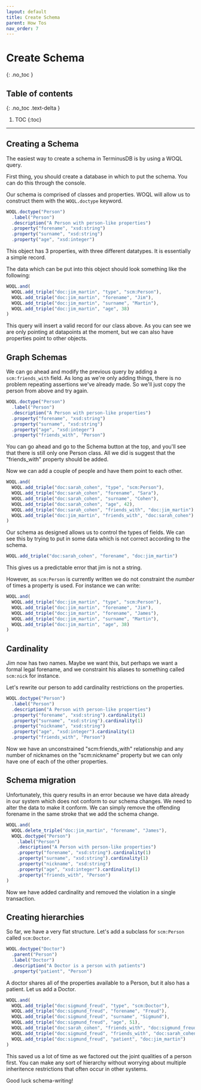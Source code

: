 ```yaml
---
layout: default
title: Create Schema
parent: How Tos
nav_order: 7
---
```


# Create Schema
{: .no_toc }

## Table of contents
{: .no_toc .text-delta }

1. TOC
{:toc}

---

## Creating a Schema

The easiest way to create a schema in TerminusDB is by using a WOQL
query.

First thing, you should create a database in which to put the
schema. You can do this through the console.

Our schema is comprised of classes and properties. WOQL will allow us
to construct them with the `WOQL.doctype` keyword.

```javascript
WOQL.doctype("Person")
  .label("Person")
  .description("A Person with person-like properties")
  .property("forename", "xsd:string")
  .property("surname", "xsd:string")
  .property("age", "xsd:integer")
```

This object has 3 properties, with three different datatypes. It is
essentially a simple record.

The data which can be put into this object should look something like
the following:

```javascript
WOQL.and(
  WOQL.add_triple("doc:jim_martin", "type", "scm:Person"),
  WOQL.add_triple("doc:jim_martin", "forename", "Jim"),
  WOQL.add_triple("doc:jim_martin", "surname", "Martin"),
  WOQL.add_triple("doc:jim_martin", "age", 38)
)
```

This query will insert a valid record for our class above. As you can
see we are only pointing at datapoints at the moment, but we can also
have properties point to other objects.

## Graph Schemas

We can go ahead and modify the previous query by adding a
`scm:friends_with` field. As long as we're only adding things, there
is no problem repeating assertions we've already made. So we'll just
copy the person from above and try again.

```javascript
WOQL.doctype("Person")
  .label("Person")
  .description("A Person with person-like properties")
  .property("forename", "xsd:string")
  .property("surname", "xsd:string")
  .property("age", "xsd:integer")
  .property("friends_with", "Person")
```

You can go ahead and go to the Schema button at the top, and you'll
see that there is still only one Person class. All we did is suggest
that the "friends_with" property should be added.

Now we can add a couple of people and have them point to each other.

```javascript
WOQL.and(
  WOQL.add_triple("doc:sarah_cohen", "type", "scm:Person"),
  WOQL.add_triple("doc:sarah_cohen", "forename", "Sara"),
  WOQL.add_triple("doc:sarah_cohen", "surname", "Cohen"),
  WOQL.add_triple("doc:sarah_cohen", "age", 42),
  WOQL.add_triple("doc:sarah_cohen", "friends_with", "doc:jim_martin"),
  WOQL.add_triple("doc:jim_martin", "friends_with", "doc:sarah_cohen")
)
```

Our schema as designed allows us to control the types of fields. We
can see this by trying to put in some data which is not correct
according to the schema.


```javascript
WOQL.add_triple("doc:sarah_cohen", "forename", "doc:jim_martin")
```

This gives us a predictable error that jim is not a string.

However, as `scm:Person` is currently written we do not constraint the
*number* of times a property is used. For instance we can write:


```javascript
WOQL.and(
  WOQL.add_triple("doc:jim_martin", "type", "scm:Person"),
  WOQL.add_triple("doc:jim_martin", "forename", "Jim"),
  WOQL.add_triple("doc:jim_martin", "forename", "James"),
  WOQL.add_triple("doc:jim_martin", "surname", "Martin"),
  WOQL.add_triple("doc:jim_martin", "age", 38)
)
```

## Cardinality

Jim now has two names. Maybe we want this, but perhaps we want a
formal legal forename, and we constraint his aliases to something
called `scm:nick` for instance.

Let's rewrite our person to add cardinality restrictions on the
properties.

```javascript
WOQL.doctype("Person")
  .label("Person")
  .description("A Person with person-like properties")
  .property("forename", "xsd:string").cardinality(1)
  .property("surname", "xsd:string").cardinality(1)
  .property("nickname", "xsd:string")
  .property("age", "xsd:integer").cardinality(1)
  .property("friends_with", "Person")
```

Now we have an unconstrained "scm:friends_with" relationship and any
number of nicknames on the "scm:nickname" property but we can only
have one of each of the other properties.

## Schema migration

Unfortunately, this query results in an error because we have data
already in our system which does not conform to our schema changes. We
need to alter the data to make it conform. We can simply remove the
offending forename in the same stroke that we add the schema change.

```javascript
WOQL.and(
  WOQL.delete_triple("doc:jim_martin", "forename", "James"),
  WOQL.doctype("Person")
    .label("Person")
    .description("A Person with person-like properties")
    .property("forename", "xsd:string").cardinality(1)
    .property("surname", "xsd:string").cardinality(1)
    .property("nickname", "xsd:string")
    .property("age", "xsd:integer").cardinality(1)
    .property("friends_with", "Person")
)
```

Now we have added cardinality and removed the violation in a single
transaction.

## Creating hierarchies

So far, we have a very flat structure. Let's add a subclass for
`scm:Person` called `scm:Doctor`.

```javascript
WOQL.doctype("Doctor")
  .parent("Person")
  .label("Doctor")
  .description("A Doctor is a person with patients")
  .property("patient", "Person")
```

A doctor shares all of the properties available to a Person, but it
also has a patient. Let us add a Doctor.

```javascript
WOQL.and(
  WOQL.add_triple("doc:sigmund_freud", "type", "scm:Doctor"),
  WOQL.add_triple("doc:sigmund_freud", "forename", "Freud"),
  WOQL.add_triple("doc:sigmund_freud", "surname", "Sigmund"),
  WOQL.add_triple("doc:sigmund_freud", "age", 51),
  WOQL.add_triple("doc:sarah_cohen", "friends_with", "doc:sigmund_freud"),
  WOQL.add_triple("doc:sigmund_freud", "friends_with", "doc:sarah_cohen"),
  WOQL.add_triple("doc:sigmund_freud", "patient", "doc:jim_martin")
)
```

This saved us a lot of time as we factored out the joint qualities of
a person first. You can make any sort of hierarchy without worrying
about multiple inheritence restrictions that often occur in other
systems.

Good luck schema-writing!

